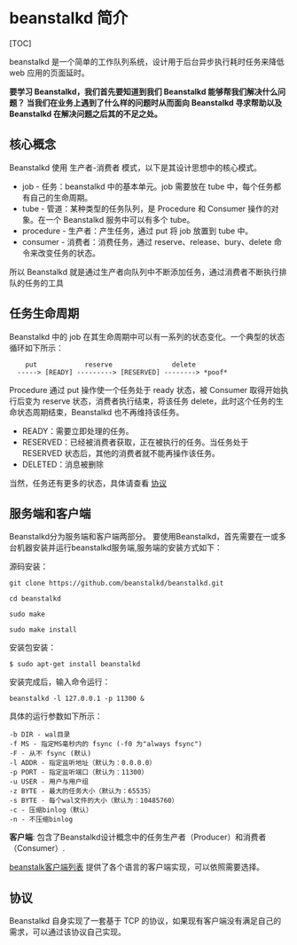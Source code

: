 # beanstalkd 简介

[TOC]

beanstalkd 是一个简单的工作队列系统，设计用于后台异步执行耗时任务来降低 web 应用的页面延时。

**要学习 Beanstalkd，我们首先要知道到我们 Beanstalkd 能够帮我们解决什么问题？ 当我们在业务上遇到了什么样的问题时从而面向 Beanstalkd 寻求帮助以及 Beanstalkd 在解决问题之后其的不足之处。**

## 核心概念

Beanstalkd 使用 生产者-消费者 模式，以下是其设计思想中的核心模式。

* job - 任务：beanstalkd 中的基本单元。job 需要放在 tube 中，每个任务都有自己的生命周期。
* tube - 管道：某种类型的任务队列，是 Procedure 和 Consumer 操作的对象。在一个 Beanstalkd 服务中可以有多个 tube。
* procedure - 生产者：产生任务，通过 put 将 job 放置到 tube 中。
* consumer - 消费者：消费任务，通过 reserve、release、bury、delete 命令来改变任务的状态。

所以 Beanstalkd 就是通过生产者向队列中不断添加任务，通过消费者不断执行排队的任务的工具

## 任务生命周期

Beanstalkd 中的 job 在其生命周期中可以有一系列的状态变化。一个典型的状态循环如下所示：

```
    put            reserve               delete
  -----> [READY] ---------> [RESERVED] --------> *poof*
```

Procedure 通过 put 操作使一个任务处于 ready 状态，被 Consumer 取得开始执行后变为 reserve 状态，消费者执行结束，将该任务 delete，此时这个任务的生命状态周期结束，Beanstalkd 也不再维持该任务。

* READY：需要立即处理的任务。
* RESERVED：已经被消费者获取，正在被执行的任务。当任务处于 RESERVED 状态后，其他的消费者就不能再操作该任务。
* DELETED：消息被删除

当然，任务还有更多的状态，具体请查看 [协议](https://github.com/beanstalkd/beanstalkd/blob/v1.10/doc/protocol.md)

## 服务端和客户端

Beanstalkd分为服务端和客户端两部分。
要使用Beanstalkd，首先需要在一或多台机器安装并运行beanstalkd服务端,服务端的安装方式如下：

源码安装：
```
git clone https://github.com/beanstalkd/beanstalkd.git

cd beanstalkd

sudo make

sudo make install
```

安装包安装：
```
$ sudo apt-get install beanstalkd
```

安装完成后，输入命令运行：
```
beanstalkd -l 127.0.0.1 -p 11300 &
```
具体的运行参数如下所示：

    -b DIR - wal目录
    -f MS - 指定MS毫秒内的 fsync (-f0 为"always fsync")
    -F - 从不 fsync (默认)
    -l ADDR - 指定监听地址（默认为：0.0.0.0）
    -p PORT - 指定监听端口（默认为：11300）
    -u USER - 用户与用户组
    -z BYTE - 最大的任务大小（默认为：65535）
    -s BYTE - 每个wal文件的大小（默认为：10485760）
    -c - 压缩binlog（默认）
    -n - 不压缩binlog


**客户端**: 包含了Beanstalkd设计概念中的任务生产者（Producer）和消费者（Consumer）.


[beanstalk客户端列表](https://github.com/kr/beanstalkd/wiki/client-libraries) 提供了各个语言的客户端实现，可以依照需要选择。

## 协议

Beanstalkd 自身实现了一套基于 TCP 的协议，如果现有客户端没有满足自己的需求，可以通过该协议自己实现。